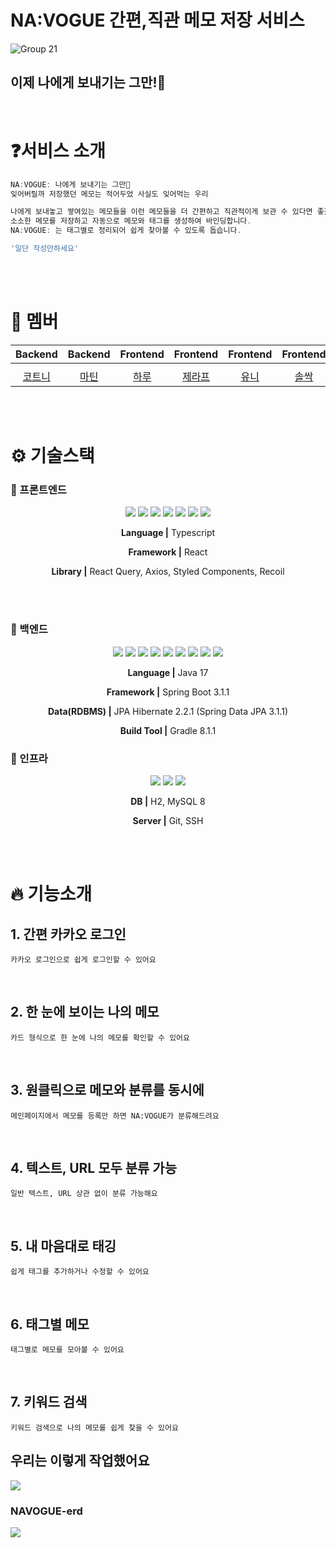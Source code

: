 # NA:VOGUE 간편,직관 메모 저장 서비스

![Group 21](https://github.com/TeoSprint15-10/NAVOGUE-FE/assets/89332492/341316c3-c3cc-4caf-b447-2cb6adb88622)
## 이제 나에게 보내기는 그만!🤚

<br>

# ❓서비스 소개
```jsx
NA:VOGUE: 나에게 보내기는 그만🤚
잊어버릴까 저장했던 메모는 적어두었 사실도 잊어먹는 우리

나에게 보내놓고 쌓여있는 메모들을 이런 메모들을 더 간편하고 직관적이게 보관 수 있다면 좋겠다는 생각에 만들었습니다. 
소소한 메모를 저장하고 자동으로 메모와 태그를 생성하여 바인딩합니다.
NA:VOGUE: 는 태그별로 정리되어 쉽게 찾아볼 수 있도록 돕습니다.

'일단 작성만하세요'
```
<br>
<br>

# 🥰 멤버
|                 Backend                  |               Backend               |              Frontend              |                 Frontend                 |                Frontend                 |              Frontend              |               Frontend                |              Frontend               |
| :--------------------------------------: | :---------------------------------: | :--------------------------------: | :--------------------------------------: | :-------------------------------------: | :--------------------------------: | :-----------------------------------: | :---------------------------------: |
|                                          |
| [코트니](https://github.com/210-reverof) | [마틴](https://github.com/GeonHui2) | [하루](https://github.com/nahyyun) | [제라프](https://github.com/jeongdopark) | [유니](https://github.com/YeongseoYoon) | [솔싹](https://github.com/solssak) | [프로그](https://github.com/Yang-zzz) | [뮤진](https://github.com/yoyoujin) |
<br>
<br>

# ⚙️ 기술스택

### 🧷 프론트엔드

<div align="middle">

<img src="https://img.shields.io/badge/TypeScript-3178C6?style=for-the-badge&logo=typescript&logoColor=white">
<img src="https://img.shields.io/badge/React-61DAFB?style=for-the-badge&logo=react&logoColor=white">
<img src="https://img.shields.io/badge/ReactQuery-FF4154?style=for-the-badge&logo=reactquery&logoColor=white">
<img src="https://img.shields.io/badge/axios-5A29E4?style=for-the-badge&logo=axios&logoColor=white">
<img src="https://img.shields.io/badge/styledcomponents-DB7093?style=for-the-badge&logo=styledcomponents&logoColor=white">
<img src="https://img.shields.io/badge/vite-646CFF?style=for-the-badge&logo=vite&logoColor=white">
<img src="https://img.shields.io/badge/recoil-000000?style=for-the-badge&logo=recoil&logoColor=white">

**Language |** Typescript

**Framework |** React

**Library |** React Query, Axios, Styled Components, Recoil

<br>
<br>

</div>


### 🧷 백엔드

<div align="middle">

<img src="https://img.shields.io/badge/java-3a75b0?style=for-the-badge&logo=java&logoColor=black"> <img src="https://img.shields.io/badge/spring-6DB33F?style=for-the-badge&logo=spring&logoColor=white">
<img src="https://img.shields.io/badge/spring boot-6DB33F?style=for-the-badge&logo=springboot&logoColor=white">
<img src="https://img.shields.io/badge/spring mvc-6DB33F?style=for-the-badge&logo=spring&logoColor=white">
<img src="https://img.shields.io/badge/JPA Hibernate-59666C?style=for-the-badge&logo=Hibernate&logoColor=white">
<img src="https://img.shields.io/badge/gradle-02303A?style=for-the-badge&logo=gradle&logoColor=white">
<img src="https://img.shields.io/badge/junit-25A162?style=for-the-badge&logo=junit5&logoColor=white">
<img src="https://img.shields.io/badge/spring test-6DB33F?style=for-the-badge&logo=spring&logoColor=white">
<img src="https://img.shields.io/badge/spring rest docs-6DB33F?style=for-the-badge&logo=spring&logoColor=white">


**Language |** Java 17

**Framework |** Spring Boot 3.1.1

**Data(RDBMS) |** JPA Hibernate 2.2.1 (Spring Data JPA 3.1.1)

**Build Tool |** Gradle 8.1.1

</div>

### 🧷 인프라

<div align="middle">

<img src="https://img.shields.io/badge/AWS EC2-FF9900?style=for-the-badge&logo=amazonec2&logoColor=white">
<img src="https://img.shields.io/badge/maria DB-4479A1?style=for-the-badge&logo=mariadb&logoColor=white">
<img src="https://img.shields.io/badge/git-F05032?style=for-the-badge&logo=git&logoColor=white">

**DB |** H2, MySQL 8

**Server |** Git, SSH

</div>

<br>
<br>

# 🔥 기능소개

## 1. 간편 카카오 로그인
    카카오 로그인으로 쉽게 로그인할 수 있어요


<br>

## 2. 한 눈에 보이는 나의 메모
    카드 형식으로 한 눈에 나의 메모를 확인할 수 있어요
<br>

## 3. 원클릭으로 메모와 분류를 동시에
    메인페이지에서 메모를 등록만 하면 NA:VOGUE가 분류해드려요
<br>

## 4. 텍스트, URL 모두 분류 가능
    일반 텍스트, URL 상관 없이 분류 가능해요
<br>

## 5. 내 마음대로 태깅
    쉽게 태그를 추가하거나 수정할 수 있어요
<br>

## 6. 태그별 메모
    태그별로 메모를 모아볼 수 있어요
<br>

## 7. 키워드 검색
    키워드 검색으로 나의 메모를 쉽게 찾을 수 있어요
    
## 우리는 이렇게 작업했어요
![](https://github.com/TeoSprint15-10/NAVOGUE-BE/assets/92250144/43817ed1-64c8-4ac4-bf81-5d2f8ba870c1)


### NAVOGUE-erd
![](https://github.com/TeoSprint15-10/NAVOGUE-BE/assets/92250144/2102522a-f60b-46bb-8cbd-9fc768494947)
